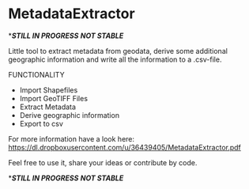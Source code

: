 MetadataExtractor
=================

************************************STILL IN PROGRESS***********************************
***************************************NOT STABLE***************************************

Little tool to extract metadata from geodata, derive some additional geographic information and write all the information to a .csv-file.

  FUNCTIONALITY
  - Import Shapefiles
  - Import GeoTIFF Files
  - Extract Metadata
  - Derive geographic information
  - Export to csv

For more information have a look here: https://dl.dropboxusercontent.com/u/36439405/MetadataExtractor.pdf

Feel free to use it, share your ideas or contribute by code.

************************************STILL IN PROGRESS***********************************
***************************************NOT STABLE***************************************
